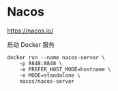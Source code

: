 # Nacos

https://nacos.io/

启动 Docker 服务

```shell
docker run --name nacos-server \
    -p 8848:8848 \
    -e PREFER_HOST_MODE=hostname \
    -e MODE=standalone \
    nacos/nacos-server
```
